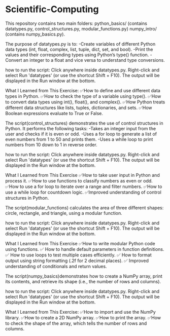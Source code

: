 # Scientific-Computing
This repository contains two main folders:
python_basics/ (contains datatypes.py, control_structures.py, modular_functions.py)
numpy_intro/ (contains numpy_basics.py).

The purpose of datatypes.py is to:
-Create variables of different Python data types (int, float, complex, list, tuple, dict, set, and bool).
-Print the values and their corresponding types using Python’s type() function.
-Convert an integer to a float and vice versa to understand type conversions.

how to run the script:
Click anywhere inside datatypes.py.
Right-click and select Run 'datatypes' (or use the shortcut Shift + F10).
The output will be displayed in the Run window at the bottom.

What I Learned from This Exercise:
✅How to define and use different data types in Python.
✅How to check the type of a variable using type().
✅How to convert data types using int(), float(), and complex().
✅How Python treats different data structures like lists, tuples, dictionaries, and sets.
✅How Boolean expressions evaluate to True or False.

The script(control_structures) demonstrates the use of control structures in Python. It performs the following tasks:
-Takes an integer input from the user and checks if it is even or odd.
-Uses a for loop to generate a list of even numbers from 1 to 50 and prints them.
-Uses a while loop to print numbers from 10 down to 1 in reverse order.

how to run the script:
Click anywhere inside datatypes.py.
Right-click and select Run 'datatypes' (or use the shortcut Shift + F10).
The output will be displayed in the Run window at the bottom.

What I Learned from This Exercise
✅How to take user input in Python and process it.
✅How to use functions to classify numbers as even or odd.
✅How to use a for loop to iterate over a range and filter numbers.
✅How to use a while loop for countdown logic.
✅Improved understanding of control structures in Python.

The script(modular_functions) calculates the area of three different shapes: circle, rectangle, and triangle, using a modular function.

how to run the script:
Click anywhere inside datatypes.py.
Right-click and select Run 'datatypes' (or use the shortcut Shift + F10).
The output will be displayed in the Run window at the bottom.

What I Learned from This Exercise
✅How to write modular Python code using functions.
✅ How to handle default parameters in function definitions.
✅ How to use loops to test multiple cases efficiently.
✅ How to format output using string formatting (.2f for 2 decimal places).
✅ Improved understanding of conditionals and return values.

The script(numpy_basics)demonstrates how to create a NumPy array, print its contents, and retrieve its shape (i.e., the number of rows and columns).

how to run the script:
Click anywhere inside datatypes.py.
Right-click and select Run 'datatypes' (or use the shortcut Shift + F10).
The output will be displayed in the Run window at the bottom.

What I Learned from This Exercise:
✅How to import and use the NumPy library.
✅How to create a 2D NumPy array.
✅How to print the array.
✅How to check the shape of the array, which tells the number of rows and columns.

